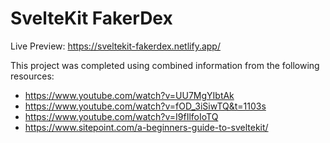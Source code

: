 # SvelteKit FakerDex

Live Preview: https://sveltekit-fakerdex.netlify.app/

This project was completed using combined information from the following resources:

- https://www.youtube.com/watch?v=UU7MgYIbtAk
- https://www.youtube.com/watch?v=fOD_3iSiwTQ&t=1103s
- https://www.youtube.com/watch?v=I9fIlfoIoTQ
- https://www.sitepoint.com/a-beginners-guide-to-sveltekit/
